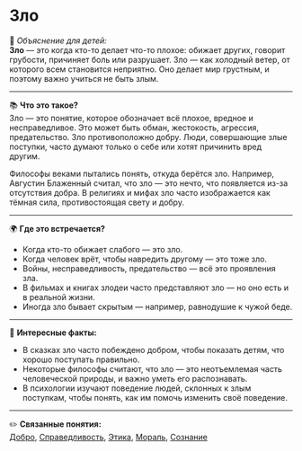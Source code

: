 # Зло

👶 *Объяснение для детей:*  
**Зло** — это когда кто-то делает что-то плохое: обижает других, говорит грубости, причиняет боль или разрушает. Зло — как холодный ветер, от которого всем становится неприятно. Оно делает мир грустным, и поэтому важно учиться не быть злым.

---

📚 **Что это такое?**  
Зло — это понятие, которое обозначает всё плохое, вредное и несправедливое. Это может быть обман, жестокость, агрессия, предательство. Зло противоположно добру. Люди, совершающие злые поступки, часто думают только о себе или хотят причинить вред другим.

Философы веками пытались понять, откуда берётся зло. Например, Августин Блаженный считал, что зло — это нечто, что появляется из-за отсутствия добра. В религиях и мифах зло часто изображается как тёмная сила, противостоящая свету и добру.

---

🌍 **Где это встречается?**

* Когда кто-то обижает слабого — это зло.
* Когда человек врёт, чтобы навредить другому — это тоже зло.
* Войны, несправедливость, предательство — всё это проявления зла.
* В фильмах и книгах злодеи часто представляют зло — но оно есть и в реальной жизни.
* Иногда зло бывает скрытым — например, равнодушие к чужой беде.

---

🧠 **Интересные факты:**

* В сказках зло часто побеждено добром, чтобы показать детям, что хорошо поступать правильно.
* Некоторые философы считают, что зло — это неотъемлемая часть человеческой природы, и важно уметь его распознавать.
* В психологии изучают поведение людей, склонных к злым поступкам, чтобы понять, как им помочь изменить своё поведение.

---

✏️ **Связанные понятия:**  
[Добро](./Добро.md), [Справедливость](./Справедливость.md), [Этика](./Этика.md), [Мораль](./Мораль.md), [Сознание](./Сознание.md)

